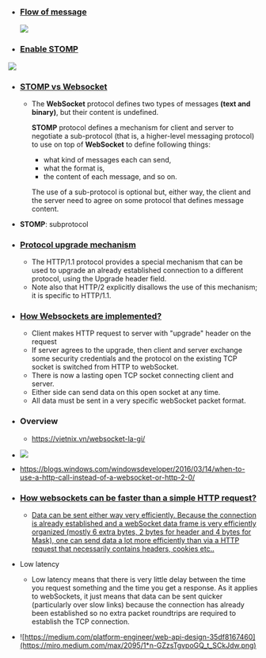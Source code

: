 - ### [Flow of message](https://docs.spring.io/spring-framework/docs/current/reference/html/web.html#websocket-stomp-message-flow)

    ![](https://docs.spring.io/spring-framework/docs/current/reference/html/images/message-flow-simple-broker.png)


- ### [Enable STOMP](https://docs.spring.io/spring-framework/docs/current/reference/html/web.html#websocket-stomp-enable)

![](https://i.imgur.com/mA79YAc.png)


- ### [STOMP vs Websocket](https://stackoverflow.com/questions/40988030/what-is-the-difference-between-websocket-and-stomp-protocols)
    - The **WebSocket** protocol defines two types of messages **(text and binary)**, but their content is undefined.

      **STOMP** protocol defines a mechanism for client and server to negotiate a sub-protocol (that is, a higher-level
      messaging protocol) to use on top of **WebSocket** to define following things:

        - what kind of messages each can send,
        - what the format is,
        - the content of each message, and so on.

      The use of a sub-protocol is optional but, either way, the client and the server need to agree on some protocol
      that defines message content.

- **STOMP**: subprotocol

- ### [Protocol upgrade mechanism](https://developer.mozilla.org/en-US/docs/Web/HTTP/Protocol_upgrade_mechanism)
    - The HTTP/1.1 protocol provides a special mechanism that can be used to upgrade an already established connection
      to a different protocol, using the Upgrade header field.
    - Note also that HTTP/2 explicitly disallows the use of this mechanism; it is specific to HTTP/1.1.

- ### [How Websockets are implemented?](https://stackoverflow.com/questions/34730334/how-websockets-are-implemented)

    - Client makes HTTP request to server with "upgrade" header on the request
    - If server agrees to the upgrade, then client and server exchange some security credentials and the protocol on the
      existing TCP socket is switched from HTTP to webSocket.
    - There is now a lasting open TCP socket connecting client and server.
    - Either side can send data on this open socket at any time.
    - All data must be sent in a very specific webSocket packet format.

- ### Overview
    - https://vietnix.vn/websocket-la-gi/

- ![](https://46c4ts1tskv22sdav81j9c69-wpengine.netdna-ssl.com/wp-content/uploads/2016/02/1_httpvswebsocket-614x1024.png)
- https://blogs.windows.com/windowsdeveloper/2016/03/14/when-to-use-a-http-call-instead-of-a-websocket-or-http-2-0/

- ### [How websockets can be faster than a simple HTTP request?](https://stackoverflow.com/questions/19169427/how-websockets-can-be-faster-than-a-simple-http-request)
    - [Data can be sent either way very efficiently. Because the connection is already established and a webSocket data frame is very efficiently organized (mostly 6 extra bytes, 2 bytes for header and 4 bytes for Mask), one can send data a lot more efficiently than via a HTTP request that necessarily contains headers, cookies etc..](https://stackoverflow.com/questions/44898882/why-to-use-websocket-and-what-is-the-advantage-of-using-it)

- Low latency
    - Low latency means that there is very little delay between the time you request something and the time you get a
      response. As it applies to webSockets, it just means that data can be sent quicker (particularly over slow links)
      because the connection has already been established so no extra packet roundtrips are required to establish the
      TCP connection.

- ![https://medium.com/platform-engineer/web-api-design-35df8167460](https://miro.medium.com/max/2095/1*n-GZzsTgvpoGQ_t_SCkJdw.png)